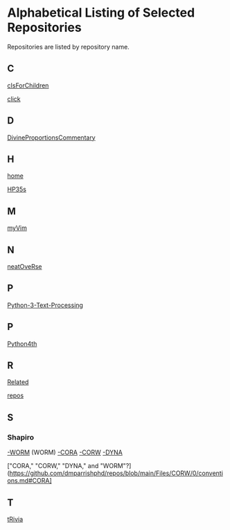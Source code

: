Alphabetical Listing of Selected Repositories
=============================================

Repositories are listed by repository name.

C
-

[cIsForChildren](
https://github.com/dmparrishphd/cIsForChildren
)

[click](
https://github.com/dmparrishphd/click
)

D
-

[DivineProportionsCommentary](
https://github.com/dmparrishphd/DivineProportionsCommentary
)

H
-

[home](
https://github.com/dmparrishphd/home
)

[HP35s](
https://github.com/dmparrishphd/HP35s
)

M
-

[myVim](
https://github.com/dmparrishphd/myVim
)

N
-

[neatOveRse](
https://github.com/dmparrishphd/neatOveRse
)

P
-

[Python-3-Text-Processing](
https://github.com/dmparrishphd/Python-3-Text-Processing
)

P
-

[Python4th](
https://github.com/dmparrishphd/Python4th
)

R
-

[Related](
https://github.com/dmparrishphd/Related
)

[repos](
https://github.com/dmparrishphd/repos
)

S
-

### Shapiro

[-WORM](
https://github.com/dmparrishphd/Shapiro
) (WORM)
[-CORA](
https://github.com/dmparrishphd/Shapiro-CORA
)
[-CORW](
https://github.com/dmparrishphd/Shapiro-CORW
) 
[-DYNA](
https://github.com/dmparrishphd/Shapiro-DYNA
)

["CORA," "CORW," "DYNA," and "WORM"?](https://github.com/dmparrishphd/repos/blob/main/Files/CORW/0/conventions.md#CORA]

T
-

[tRivia](
https://github.com/dmparrishphd/tRivia
)

